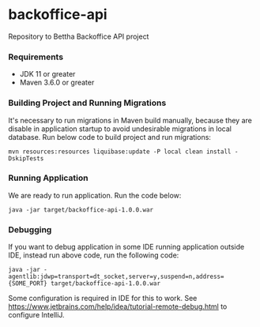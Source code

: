 # backoffice-api

Repository to Bettha Backoffice API project

### Requirements

* JDK 11 or greater
* Maven 3.6.0 or greater

### Building Project and Running Migrations

It's necessary to run migrations in Maven build manually, because they are disable in application startup to avoid undesirable migrations in local database.
Run below code to build project and run migrations:

    mvn resources:resources liquibase:update -P local clean install -DskipTests
    
### Running Application

We are ready to run application. Run the code below:

    java -jar target/backoffice-api-1.0.0.war
    
### Debugging
    
If you want to debug application in some IDE running application outside IDE, instead run above code, run the following code:

    java -jar -agentlib:jdwp=transport=dt_socket,server=y,suspend=n,address={SOME_PORT} target/backoffice-api-1.0.0.war
    
Some configuration is required in IDE for this to work. See https://www.jetbrains.com/help/idea/tutorial-remote-debug.html to configure IntelliJ.
